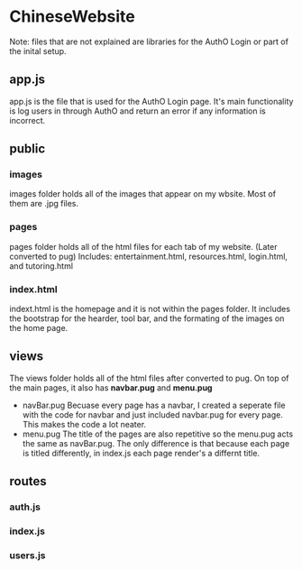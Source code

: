 # ChineseWebsite
Note: files that are not explained are libraries for the AuthO Login or part of the inital setup. 
## app.js
app.js is the file that is used for the AuthO Login page. It's main functionality is log users in through AuthO and return an error if any information is incorrect. 
## public 
### images
images folder holds all of the images that appear on my wbsite. Most of them are .jpg files. 
### pages
pages folder holds all of the html files for each tab of my website. (Later converted to pug) 
Includes: entertainment.html, resources.html, login.html, and tutoring.html
### index.html
indext.html is the homepage and it is not within the pages folder. It includes the bootstrap for the hearder, tool bar, and the formating of the images on the home page. 
## views 
The views folder holds all of the html files after converted to pug. On top of the main pages, it also has **navbar.pug** and **menu.pug**
* navBar.pug
Becuase every page has a navbar, I created a seperate file with the code for navbar and just included navbar.pug for every page. This makes the code a lot neater. 
* menu.pug
The title of the pages are also repetitive so the menu.pug acts the same as navBar.pug. The only difference is that because each page is titled differently, in index.js each page render's a differnt title.
## routes
### auth.js
### index.js
### users.js
